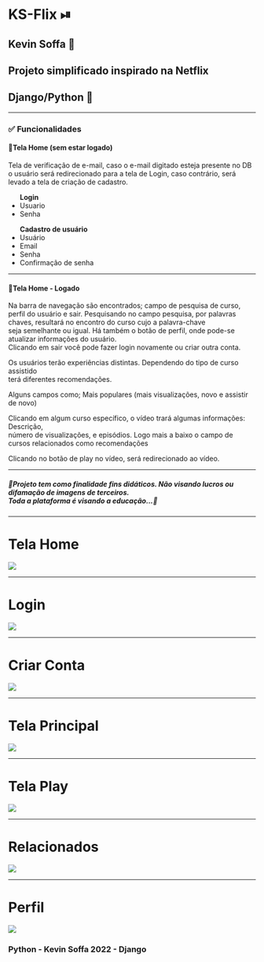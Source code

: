 <h1>KS-Flix &#x23EF</h1>
<h2> Kevin Soffa &#x1F4EF</h2>

<h2>Projeto simplificado inspirado na Netflix</h2>
<h2>Django/Python &#x1F40D</h2>
<hr>
<h3>&#x2705 Funcionalidades</h3>
<h4>&#x1F535<strong>Tela Home (sem estar logado)</strong></h4>
<p>
   Tela de verificação de e-mail, caso o e-mail digitado esteja presente no DB <br>
   o usuário será redirecionado para a tela de Login, caso contrário, será levado a tela 
   de criação de cadastro.
</p>
<ul><strong>Login</strong>
  <li>Usuario</li>
  <li>Senha</li>
</ul>


<ul><strong>Cadastro de usuário</strong>
  <li>Usuário</li>
  <li>Email</li>
  <li>Senha</li>
  <li>Confirmação de senha</li>
</ul>
<hr>

<h4>&#x1F535<strong>Tela Home - Logado</strong></h4>
<p>
  Na barra de navegação são encontrados; campo de pesquisa de curso, perfil do usuário e sair.
Pesquisando no campo pesquisa, por palavras chaves, resultará no encontro do curso cujo a palavra-chave <br>
 seja semelhante ou igual. Há também o botão de perfil, onde pode-se atualizar informações do usuário. <br>
  Clicando em sair você pode fazer login novamente ou criar outra conta. <br>
</p>
<p>
  Os usuários terão experiências distintas. Dependendo do tipo de curso assistido <br>
  terá diferentes recomendações.
</p>
<p>
    Alguns campos como; Mais populares (mais visualizações, novo e assistir de novo)
</p>
<p>
    Clicando em algum curso específico, o vídeo trará algumas informações: Descrição, <br>
    número de visualizações, e episódios. Logo mais a baixo o campo de cursos relacionados como recomendações
</p>
<p>
    Clicando no botão de play no vídeo, será redirecionado ao vídeo.
</p>
<hr>
<h5>
  &#x1F6A8Projeto tem como finalidade fins didáticos. Não visando lucros ou difamação de imagens de terceiros.<br>
  Toda a plataforma é visando a educação...&#x1F6A8
</h5>
<hr>
<h1>Tela Home</h1>
<img src="https://github.com/KevinSoffa/imagens/blob/ks_flix/Home.png">
<hr>
<h1>Login</h1>
<img src="https://github.com/KevinSoffa/imagens/blob/ks_flix/Login.png">
<hr>
<h1>Criar Conta</h1>
<img src="https://github.com/KevinSoffa/imagens/blob/ks_flix/Criar_conta.png">
<hr>
<h1>Tela Principal</h1>
<img src="https://github.com/KevinSoffa/imagens/blob/ks_flix/Tela_principal.png">
<hr>
<h1>Tela Play</h1>
<img src="https://github.com/KevinSoffa/imagens/blob/ks_flix/Tela_play.png">
<hr>
<h1>Relacionados</h1>
<img src="https://github.com/KevinSoffa/imagens/blob/ks_flix/Relacionados.png">
<hr>
<h1>Perfil</h1>
<img src="https://github.com/KevinSoffa/imagens/blob/ks_flix/Perfil.png">
<h3>Python     - Kevin Soffa 2022 -     Django</h3>

